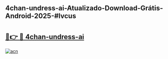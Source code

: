 ## 4chan-undress-ai-Atualizado-Download-Grátis-Android-2025-#lvcus

# <h2><a href="https://ainizakaria.my?title=4chan-undress-ai&ref=20M">🔗👉 🔴 4chan-undress-ai</a></h2>

[![acn](https://github.com/user-attachments/assets/0f9c940e-d8b0-45ae-aac7-cd30a18b3e1c)](https://ainizakaria.my?title=4chan-undress-ai&ref=20M)

